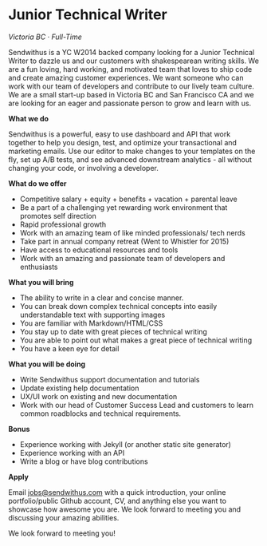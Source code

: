 Junior Technical Writer
===

_Victoria BC &middot; Full-Time_

Sendwithus is a YC W2014 backed company looking for a Junior Technical Writer to dazzle us and our customers with shakespearean writing skills.  We are a fun loving, hard working, and motivated team that loves to ship code and create amazing customer experiences. We want someone who can work with our team of developers and contribute to our lively team culture. We are a small start-up based in Victoria BC and San Francisco CA and we are looking for an eager and passionate person to grow and learn with us.

<!-- more -->

__What we do__

Sendwithus is a powerful, easy to use dashboard and API that work together to help you design, test, and optimize your transactional and marketing emails. Use our editor to make changes to your templates on the fly, set up A/B tests, and see advanced downstream analytics - all without changing your code, or involving a developer.


__What do we offer__

* Competitive salary + equity + benefits + vacation + parental leave
* Be a part of a challenging yet rewarding work environment that promotes self direction
* Rapid professional growth
* Work with an amazing team of like minded professionals/ tech nerds
* Take part in annual company retreat (Went to Whistler for 2015)
* Have access to educational resources and tools
* Work with an amazing and passionate team of developers and enthusiasts

__What you will bring__

* The ability to write in a clear and concise manner.
* You can break down complex technical concepts into easily understandable text with supporting images
* You are familiar with Markdown/HTML/CSS
* You stay up to date with great pieces of technical writing
* You are able to point out what makes a great piece of technical writing
* You have a keen eye for detail

__What you will be doing__

* Write Sendwithus support documentation and tutorials
* Update existing help documentation
* UX/UI work on existing and new documentation
* Work with our head of Customer Success Lead and customers to learn common roadblocks and technical requirements.

__Bonus__

* Experience working with Jekyll (or another static site generator)
* Experience working with an API
* Write a blog or have blog contributions


__Apply__

Email jobs@sendwithus.com with a quick introduction, your online portfolio/public Github account, CV, and anything else you want to showcase how awesome you are. We look forward to meeting you and discussing your amazing abilities.

We look forward to meeting you!
